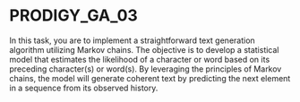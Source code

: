 # PRODIGY_GA_03
In this task, you are to implement a straightforward text generation algorithm utilizing Markov chains. The objective is to develop a statistical model that estimates the likelihood of a character or word based on its preceding character(s) or word(s). By leveraging the principles of Markov chains, the model will generate coherent text by predicting the next element in a sequence from its observed history.
